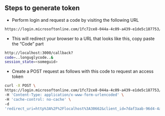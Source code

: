 ## Steps to generate token

* Perform login and request a code by visiting the following URL
```bash
https://login.microsoftonline.com/1fc72ce8-044a-4c09-a439-e1de5c187753/oauth2/v2.0/authorize?client_id=7daf3aab-96d4-4a72-a76f-5ea433bf0707&scope=openid&response_type=code
```
* This will redirect your browser to a URL that looks like this, copy paste the “Code” part
```bash
http://localhost:3000/callback?
code=..longuglycode..&
session_state=<someguid>
```
* Create a POST request as follows with this code to request an access token
```bash
curl -X POST \
https://login.microsoftonline.com/1fc72ce8-044a-4c09-a439-e1de5c187753/oauth2/v2.0/token \
-H 'Content-Type: application/x-www-form-urlencoded' \
-H 'cache-control: no-cache' \
-d
'redirect_uri=http%3A%2F%2Flocalhost%3A30662&client_id=7daf3aab-96d4-4a72-a76f-5ea433bf0707&grant_type=authorization_code&code=<clientsecretgenerated>&client_secret=:56BpnayTKu5.gpnaRQxI9sOIC=HI.G2'
```
